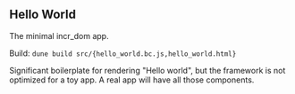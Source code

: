 ## Hello World

The minimal incr_dom app.

Build: `dune build src/{hello_world.bc.js,hello_world.html}`

Significant boilerplate for rendering "Hello world", but the framework is not
optimized for a toy app. A real app will have all those components.